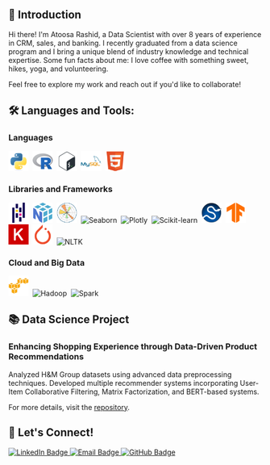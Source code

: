 ## 👋 Introduction

Hi there! I'm Atoosa Rashid, a Data Scientist with over 8 years of experience in CRM, sales, and banking. I recently graduated from a data science program and I bring a unique blend of industry knowledge and technical expertise. Some fun facts about me: I love coffee with something sweet, hikes, yoga, and volunteering. 

Feel free to explore my work and reach out if you'd like to collaborate!

## 🛠️ Languages and Tools:

### Languages
<div>
  <img src="https://raw.githubusercontent.com/devicons/devicon/master/icons/python/python-original.svg" title="Python" alt="Python" width="40" height="40"/>&nbsp;
  <img src="https://raw.githubusercontent.com/devicons/devicon/master/icons/r/r-original.svg" title="R" alt="R" width="40" height="40"/>&nbsp;
  <img src="https://raw.githubusercontent.com/devicons/devicon/master/icons/bash/bash-original.svg" title="Bash" alt="Bash" width="40" height="40"/>&nbsp;
  <img src="https://raw.githubusercontent.com/devicons/devicon/master/icons/mysql/mysql-original-wordmark.svg" title="MySQL" alt="MySQL" width="40" height="40"/>&nbsp;
  <img src="https://raw.githubusercontent.com/devicons/devicon/master/icons/html5/html5-original.svg" title="HTML" alt="HTML" width="40" height="40"/>&nbsp;
</div>

### Libraries and Frameworks
<div>
  <img src="https://raw.githubusercontent.com/devicons/devicon/master/icons/pandas/pandas-original.svg" title="Pandas" alt="Pandas" width="40" height="40"/>&nbsp;
  <img src="https://raw.githubusercontent.com/devicons/devicon/master/icons/numpy/numpy-original.svg" title="NumPy" alt="NumPy" width="40" height="40"/>&nbsp;
  <img src="https://raw.githubusercontent.com/devicons/devicon/master/icons/matplotlib/matplotlib-original.svg" title="Matplotlib" alt="Matplotlib" width="40" height="40"/>&nbsp;
  <img src="https://upload.wikimedia.org/wikipedia/commons/e/e6/Seaborn_logo.svg" title="Seaborn" alt="Seaborn" width="40" height="40"/>&nbsp;
  <img src="https://upload.wikimedia.org/wikipedia/commons/3/37/Plotly-logo-01-square.png" title="Plotly" alt="Plotly" width="40" height="40"/>&nbsp;
  <img src="https://upload.wikimedia.org/wikipedia/commons/0/05/Scikit_learn_logo_small.svg" title="Scikit-learn" alt="Scikit-learn" width="40" height="40"/>&nbsp;
  <img src="https://raw.githubusercontent.com/devicons/devicon/master/icons/scipy/scipy-original.svg" title="SciPy" alt="SciPy" width="40" height="40"/>&nbsp;
  <img src="https://raw.githubusercontent.com/devicons/devicon/master/icons/tensorflow/tensorflow-original.svg" title="TensorFlow" alt="TensorFlow" width="40" height="40"/>&nbsp;
  <img src="https://raw.githubusercontent.com/devicons/devicon/master/icons/keras/keras-original.svg" title="Keras" alt="Keras" width="40" height="40"/>&nbsp;
  <img src="https://raw.githubusercontent.com/devicons/devicon/master/icons/pytorch/pytorch-original.svg" title="PyTorch" alt="PyTorch" width="40" height="40"/>&nbsp;
  <img src="https://upload.wikimedia.org/wikipedia/commons/8/8c/Nltk_logo.png" title="NLTK" alt="NLTK" width="40" height="40"/>&nbsp;
</div>

### Cloud and Big Data
<div>
  <img src="https://raw.githubusercontent.com/devicons/devicon/master/icons/amazonwebservices/amazonwebservices-original.svg" title="AWS" alt="AWS" width="40" height="40"/>&nbsp;
  <img src="https://upload.wikimedia.org/wikipedia/commons/3/38/Hadoop_logo_new.svg" title="Hadoop" alt="Hadoop" width="40" height="40"/>&nbsp;
  <img src="https://upload.wikimedia.org/wikipedia/commons/f/f3/Apache_Spark_logo.svg" title="Spark" alt="Spark" width="40" height="40"/>&nbsp;
</div>

## 📚 Data Science Project

### Enhancing Shopping Experience through Data-Driven Product Recommendations

Analyzed H&M Group datasets using advanced data preprocessing techniques. Developed multiple recommender systems incorporating User-Item Collaborative Filtering, Matrix Factorization, and BERT-based systems.

For more details, visit the [repository](https://github.com/atoosa-r/hm-recommendation-system).

## 🔗 Let's Connect! 

<div id="badges">
  <a href="https://www.linkedin.com/in/atoosarashid/">
    <img src="https://img.shields.io/badge/LinkedIn-blue?style=for-the-badge&logo=linkedin&logoColor=white" alt="LinkedIn Badge"/>
  </a>
  <a href="mailto:atoosarashid@gmail.com">
    <img src="https://img.shields.io/badge/Email-red?style=for-the-badge&logo=gmail&logoColor=white" alt="Email Badge"/>
  </a>
  <a href="https://github.com/atoosa-r">
    <img src="https://img.shields.io/badge/GitHub-black?style=for-the-badge&logo=github&logoColor=white" alt="GitHub Badge"/>
  </a>
</div>
